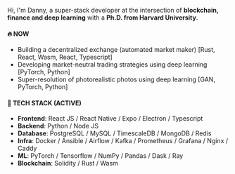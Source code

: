 Hi, I'm Danny, a super-stack developer at the intersection of <strong>blockchain, finance and deep learning</strong> with a <strong>Ph.D. from Harvard University</strong>. 

#### 🔥 NOW 

- Building a decentralized exchange (automated market maker) [Rust, React, Wasm, React, Typescript]
- Developing market-neutral trading strategies using deep learning [PyTorch, Python]
- Super-resolution of photorealistic photos using deep learning [GAN, PyTorch, Python]

#### 🚀 TECH STACK (ACTIVE) 

- <strong>Frontend</strong>: React JS / React Native / Expo / Electron / Typescript
- <strong>Backend</strong>: Python / Node JS
- <strong>Database</strong>: PostgreSQL / MySQL / TimescaleDB / MongoDB / Redis
- <strong>Infra</strong>: Docker / Ansible / Airflow / Kafka / Prometheus / Grafana / Nginx / Caddy
- <strong>ML</strong>: PyTorch / Tensorflow / NumPy / Pandas / Dask / Ray
- <strong>Blockchain</strong>: Solidity / Rust / Wasm

<!--
**dannychua/dannychua** is a ✨ _special_ ✨ repository because its `README.md` (this file) appears on your GitHub profile.

Here are some ideas to get you started:

- 🔭 I’m currently working on ...
- 🌱 I’m currently learning ...
- 👯 I’m looking to collaborate on ...
- 🤔 I’m looking for help with ...
- 💬 Ask me about ...
- 📫 How to reach me: ...
- 😄 Pronouns: ...
- ⚡ Fun fact: ...
-->
